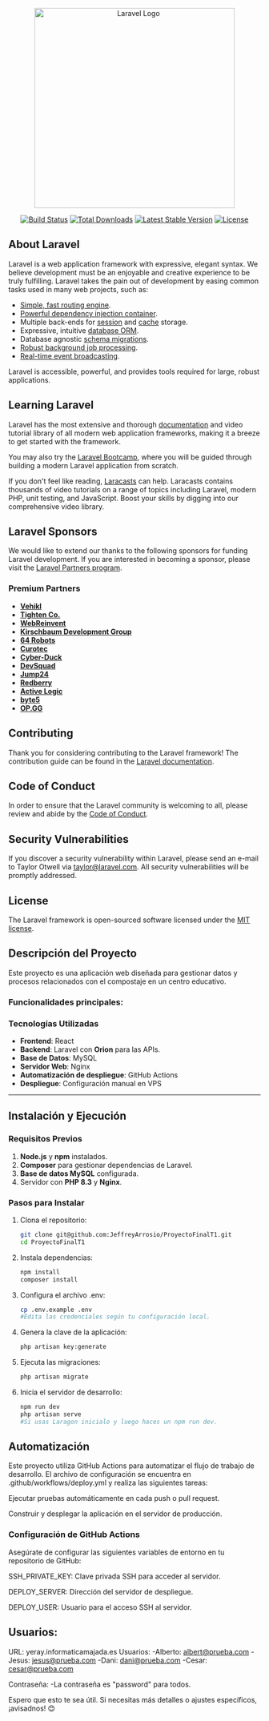 <p align="center"><a href="https://laravel.com" target="_blank"><img src="https://raw.githubusercontent.com/laravel/art/master/logo-lockup/5%20SVG/2%20CMYK/1%20Full%20Color/laravel-logolockup-cmyk-red.svg" width="400" alt="Laravel Logo"></a></p>

<p align="center">
<a href="https://github.com/laravel/framework/actions"><img src="https://github.com/laravel/framework/workflows/tests/badge.svg" alt="Build Status"></a>
<a href="https://packagist.org/packages/laravel/framework"><img src="https://img.shields.io/packagist/dt/laravel/framework" alt="Total Downloads"></a>
<a href="https://packagist.org/packages/laravel/framework"><img src="https://img.shields.io/packagist/v/laravel/framework" alt="Latest Stable Version"></a>
<a href="https://packagist.org/packages/laravel/framework"><img src="https://img.shields.io/packagist/l/laravel/framework" alt="License"></a>
</p>

## About Laravel

Laravel is a web application framework with expressive, elegant syntax. We believe development must be an enjoyable and creative experience to be truly fulfilling. Laravel takes the pain out of development by easing common tasks used in many web projects, such as:

- [Simple, fast routing engine](https://laravel.com/docs/routing).
- [Powerful dependency injection container](https://laravel.com/docs/container).
- Multiple back-ends for [session](https://laravel.com/docs/session) and [cache](https://laravel.com/docs/cache) storage.
- Expressive, intuitive [database ORM](https://laravel.com/docs/eloquent).
- Database agnostic [schema migrations](https://laravel.com/docs/migrations).
- [Robust background job processing](https://laravel.com/docs/queues).
- [Real-time event broadcasting](https://laravel.com/docs/broadcasting).

Laravel is accessible, powerful, and provides tools required for large, robust applications.

## Learning Laravel

Laravel has the most extensive and thorough [documentation](https://laravel.com/docs) and video tutorial library of all modern web application frameworks, making it a breeze to get started with the framework.

You may also try the [Laravel Bootcamp](https://bootcamp.laravel.com), where you will be guided through building a modern Laravel application from scratch.

If you don't feel like reading, [Laracasts](https://laracasts.com) can help. Laracasts contains thousands of video tutorials on a range of topics including Laravel, modern PHP, unit testing, and JavaScript. Boost your skills by digging into our comprehensive video library.

## Laravel Sponsors

We would like to extend our thanks to the following sponsors for funding Laravel development. If you are interested in becoming a sponsor, please visit the [Laravel Partners program](https://partners.laravel.com).

### Premium Partners

- **[Vehikl](https://vehikl.com/)**
- **[Tighten Co.](https://tighten.co)**
- **[WebReinvent](https://webreinvent.com/)**
- **[Kirschbaum Development Group](https://kirschbaumdevelopment.com)**
- **[64 Robots](https://64robots.com)**
- **[Curotec](https://www.curotec.com/services/technologies/laravel/)**
- **[Cyber-Duck](https://cyber-duck.co.uk)**
- **[DevSquad](https://devsquad.com/hire-laravel-developers)**
- **[Jump24](https://jump24.co.uk)**
- **[Redberry](https://redberry.international/laravel/)**
- **[Active Logic](https://activelogic.com)**
- **[byte5](https://byte5.de)**
- **[OP.GG](https://op.gg)**

## Contributing

Thank you for considering contributing to the Laravel framework! The contribution guide can be found in the [Laravel documentation](https://laravel.com/docs/contributions).

## Code of Conduct

In order to ensure that the Laravel community is welcoming to all, please review and abide by the [Code of Conduct](https://laravel.com/docs/contributions#code-of-conduct).

## Security Vulnerabilities

If you discover a security vulnerability within Laravel, please send an e-mail to Taylor Otwell via [taylor@laravel.com](mailto:taylor@laravel.com). All security vulnerabilities will be promptly addressed.

## License

The Laravel framework is open-sourced software licensed under the [MIT license](https://opensource.org/licenses/MIT).

## Descripción del Proyecto

Este proyecto es una aplicación web diseñada para gestionar datos y procesos relacionados con el compostaje en un centro educativo.

### Funcionalidades principales:

### Tecnologías Utilizadas

- **Frontend**: React
- **Backend**: Laravel con **Orion** para las APIs.
- **Base de Datos**: MySQL
- **Servidor Web**: Nginx
- **Automatización de despliegue**: GitHub Actions
- **Despliegue**: Configuración manual en VPS

---

## Instalación y Ejecución

### Requisitos Previos

1. **Node.js** y **npm** instalados.
2. **Composer** para gestionar dependencias de Laravel.
3. **Base de datos MySQL** configurada.
4. Servidor con **PHP 8.3** y **Nginx**.

### Pasos para Instalar

1. Clona el repositorio:
   ```bash
   git clone git@github.com:JeffreyArrosio/ProyectoFinalT1.git
   cd ProyectoFinalT1
2. Instala dependencias:
   ```bash
   npm install
   composer install
3. Configura el archivo .env:
   ```bash
   cp .env.example .env
   #Edita las credenciales según tu configuración local.
4. Genera la clave de la aplicación:
   ```bash
   php artisan key:generate
5. Ejecuta las migraciones:
   ```bash
   php artisan migrate
6. Inicia el servidor de desarrollo:
   ```bash
   npm run dev
   php artisan serve
   #Si usas Laragon inicialo y luego haces un npm run dev.

## Automatización

Este proyecto utiliza GitHub Actions para automatizar el flujo de trabajo de desarrollo. El archivo de configuración se encuentra en .github/workflows/deploy.yml y realiza las siguientes tareas:

Ejecutar pruebas automáticamente en cada push o pull request.

Construir y desplegar la aplicación en el servidor de producción.

### Configuración de GitHub Actions
Asegúrate de configurar las siguientes variables de entorno en tu repositorio de GitHub:

SSH_PRIVATE_KEY: Clave privada SSH para acceder al servidor.

DEPLOY_SERVER: Dirección del servidor de despliegue.

DEPLOY_USER: Usuario para el acceso SSH al servidor.

## Usuarios:
URL: yeray.informaticamajada.es
Usuarios:
-Alberto: albert@prueba.com
-Jesus: jesus@prueba.com
-Dani: dani@prueba.com
-Cesar: cesar@prueba.com

Contraseña:
-La contraseña es "password" para todos.

Espero que esto te sea útil. Si necesitas más detalles o ajustes específicos, ¡avisadnos! 😊
